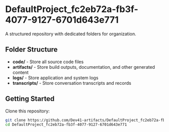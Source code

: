# DefaultProject_fc2eb72a-fb3f-4077-9127-6701d643e771
A structured repository with dedicated folders for organization.

## Folder Structure

- **code/** - Store all source code files
- **artifacts/** - Store build outputs, documentation, and other generated content
- **logs/** - Store application and system logs
- **transcripts/** - Store conversation transcripts and records

## Getting Started

Clone this repository:
```bash
git clone https://github.com/Dev41-artifacts/DefaultProject_fc2eb72a-fb3f-4077-9127-6701d643e771
cd DefaultProject_fc2eb72a-fb3f-4077-9127-6701d643e771
```
